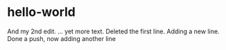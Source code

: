 # hello-world
And my 2nd edit.
... yet more text.
Deleted the first line.
Adding a new line.
Done a push, now adding another line

